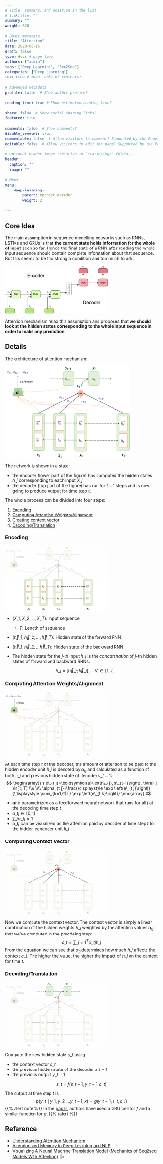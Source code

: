 ```yaml
---
# Title, summary, and position in the list
# linktitle: ""
summary: ""
weight: 620

# Basic metadata
title: "Attention"
date: 2020-08-16
draft: false
type: docs # page type
authors: ["admin"]
tags: ["Deep Learning", "Seq2Seq"]
categories: ["Deep Learning"]
toc: true # Show table of contents?

# Advanced metadata
profile: false  # Show author profile?

reading_time: true # Show estimated reading time?

share: false  # Show social sharing links?
featured: true

comments: false  # Show comments?
disable_comment: true
commentable: false  # Allow visitors to comment? Supported by the Page, Post, and Docs content types.
editable: false  # Allow visitors to edit the page? Supported by the Page, Post, and Docs content types.

# Optional header image (relative to `static/img/` folder).
header:
  caption: ""
  image: ""

# Menu
menu: 
    deep-learning:
        parent: encoder-decoder
        weight: 2

---
```


## Core Idea

The main assumption in sequence modelling networks such as RNNs, LSTMs and GRUs is that **the current state holds information for the whole of input** seen so far. Hence the final state of a RNN after reading the whole input sequence should contain complete information about that sequence. But this seems to be too strong a condition and too much to ask.

<img src="https://raw.githubusercontent.com/EckoTan0804/upic-repo/master/uPic/1*1JcHGUU7rFgtXC_mydUA_Q.jpeg" alt="Image for post" style="zoom: 33%;" />



Attention mechanism relax this assumption and proposes that **we should look at the hidden states corresponding to the whole input sequence in order to make any prediction.**



## Details

The architecture of attention mechanism:

<img src="https://raw.githubusercontent.com/EckoTan0804/upic-repo/master/uPic/1*e5665dfyxLDgZzKmrZ8Y0Q.png" alt="Image for post" style="zoom: 40%;" />

The network is shown in a state: 

- the encoder (lower part of the figure) has computed the hidden states $h\_j$ corresponding to each input $X\_j$ 
- the decoder (top part of the figure) has run for $t-1$ steps and is now going to produce output for time step $t$.

The whole process can be divided into four steps:

1. [Encoding](#encoding)
2. [Computing Attention Weights/Alignment](#computing-attention-weightsalignment)
3. [Creating context vector](#creating-context-vector)
4. [Decoding/Translation](#decodingtranslation)

### Encoding

<img src="https://raw.githubusercontent.com/EckoTan0804/upic-repo/master/uPic/1*_hL6bQGbYGSJ4E-PgF4UfA.png" alt="Image for post" style="zoom:33%;" />



- $(X\_1, X\_2, \dots, X\_T)$: Input sequence

  - $T$: Length of sequence

- $(\overrightarrow{h}\_{1}, \overrightarrow{h}\_{2}, \dots, \overrightarrow{h}\_{T})$: Hidden state of the forward RNN

- $(\overleftarrow{h}\_{1}, \overleftarrow{h}\_{2}, \ldots \overleftarrow{h}\_{T})$: Hidden state of the backward RNN

- The hidden state for the $j$-th input $h\_j$ is the *concatenation* of $j$-th hidden states of forward and backward RNNs.

  $$
  h\_{j}=\left[\overrightarrow{h}\_{j} ; \overleftarrow{h}\_{j}\right], \quad \forall j \in[1, T]
  $$

### Computing Attention Weights/Alignment

<img src="https://raw.githubusercontent.com/EckoTan0804/upic-repo/master/uPic/1*jiJmd9ako4eBBkEf0igTHA.png" alt="Image for post" style="zoom:33%;" />



At each time step $t$ of the decoder, the amount of attention to be paid to the hidden encoder unit $h\_j$ is denoted by $\alpha_{tj}$ and calculated as a function of both $h\_j$ and previous hidden state of decoder $s\_{t-1}$:
$$
\begin{array}{l}
e\_{t j}=\boldsymbol{a}\left(h\_{j}, s\_{t-1}\right), \forall j \in[1, T] \\\\ \\\\
\alpha_{t j}=\frac{\displaystyle \exp \left(e\_{t j}\right)}{\displaystyle \sum_{k=1}^{T} \exp \left(e\_{t k}\right)}
\end{array}
$$

- $\boldsymbol{a}(\cdot)$: parametrized as a feedforward neural network that runs for all $j$ at the decoding time step $t$
- $\alpha\_{tj} \in [0, 1]$
- $\displaystyle \sum\_j \alpha\_{tj} = 1$
- $\alpha\_{tj}$ can be visualized as the attention paid by decoder at time step $t$ to the hidden ecncoder unit $h\_j$

### Computing Context Vector

<img src="https://raw.githubusercontent.com/EckoTan0804/upic-repo/master/uPic/1*Y78e7OLg9A4LAg3_4bRUGA.png" alt="Image for post" style="zoom:33%;" />



Now we compute the context vector. The context vector is simply a linear combination of the hidden weights $h\_j$ weighted by the attention values $\alpha_{tj}$ that we've computed in the precdeing step:
$$
c\_t = \sum\_{j=1}^T \alpha\_{tj}h\_j
$$
From the equation we can see that $\alpha_{tj}$ determines how much $h\_j$ affects the context $c\_t$. The higher the value, the higher the impact of $h\_j$ on the context for time $t$.

### Decoding/Translation

<img src="https://raw.githubusercontent.com/EckoTan0804/upic-repo/master/uPic/1*uIiUT02LY8aa5Qj4rUZ8Uw.png" alt="Image for post" style="zoom:33%;" />

Compute the new hidden state $s\_t$ using

- the context vector $c\_t$
- the previous hidden state of the decoder $s\_{t-1}$
- the previous output $y\_{t-1}$

$$
s\_{t}=f\left(s\_{t-1}, y\_{t-1}, c\_{t}\right)
$$

The output at time step $t$ is
$$
p\left(y\_{t} \mid y\_{1}, y\_{2}, \ldots y\_{t-1}, x\right)=g\left(y\_{t-1}, s\_{t}, c\_{i}\right)
$$
{{% alert note %}}
In the [paper](https://arxiv.org/pdf/1409.0473.pdf), authors have used a GRU cell for $f$ and a similar function for $g$.
{{% /alert %}}

## Reference

- [Understanding Attention Mechanism](https://medium.com/@shashank7.iitd/understanding-attention-mechanism-35ff53fc328e)
- [Attention and Memory in Deep Learning and NLP](http://www.wildml.com/2016/01/attention-and-memory-in-deep-learning-and-nlp/)
- [Visualizing A Neural Machine Translation Model (Mechanics of Seq2seq Models With Attention)](https://jalammar.github.io/visualizing-neural-machine-translation-mechanics-of-seq2seq-models-with-attention/) 👍



